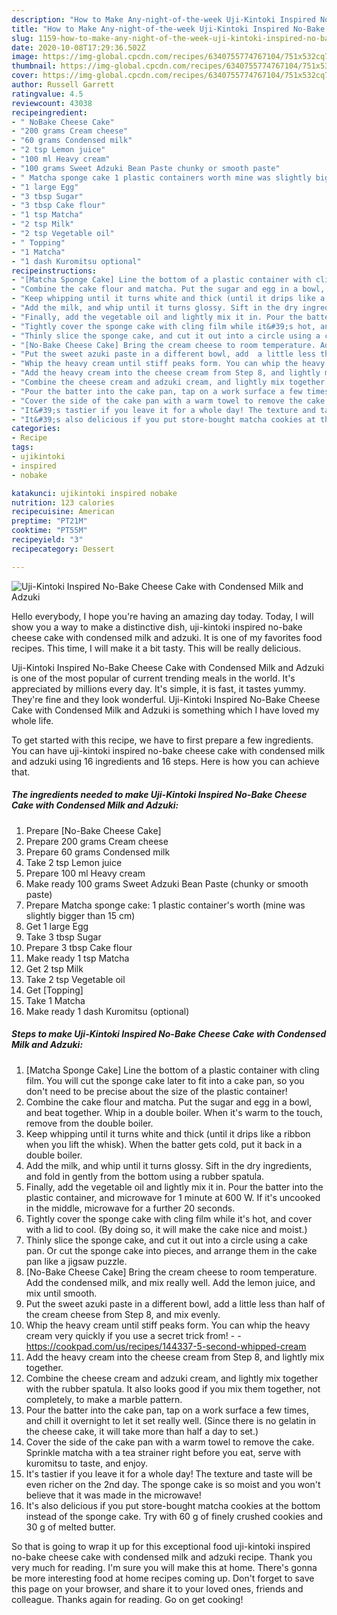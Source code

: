 ```yaml
---
description: "How to Make Any-night-of-the-week Uji-Kintoki Inspired No-Bake Cheese Cake with Condensed Milk and Adzuki"
title: "How to Make Any-night-of-the-week Uji-Kintoki Inspired No-Bake Cheese Cake with Condensed Milk and Adzuki"
slug: 1159-how-to-make-any-night-of-the-week-uji-kintoki-inspired-no-bake-cheese-cake-with-condensed-milk-and-adzuki
date: 2020-10-08T17:29:36.502Z
image: https://img-global.cpcdn.com/recipes/6340755774767104/751x532cq70/uji-kintoki-inspired-no-bake-cheese-cake-with-condensed-milk-and-adzuki-recipe-main-photo.jpg
thumbnail: https://img-global.cpcdn.com/recipes/6340755774767104/751x532cq70/uji-kintoki-inspired-no-bake-cheese-cake-with-condensed-milk-and-adzuki-recipe-main-photo.jpg
cover: https://img-global.cpcdn.com/recipes/6340755774767104/751x532cq70/uji-kintoki-inspired-no-bake-cheese-cake-with-condensed-milk-and-adzuki-recipe-main-photo.jpg
author: Russell Garrett
ratingvalue: 4.5
reviewcount: 43038
recipeingredient:
- " NoBake Cheese Cake"
- "200 grams Cream cheese"
- "60 grams Condensed milk"
- "2 tsp Lemon juice"
- "100 ml Heavy cream"
- "100 grams Sweet Adzuki Bean Paste chunky or smooth paste"
- " Matcha sponge cake 1 plastic containers worth mine was slightly bigger than 15 cm"
- "1 large Egg"
- "3 tbsp Sugar"
- "3 tbsp Cake flour"
- "1 tsp Matcha"
- "2 tsp Milk"
- "2 tsp Vegetable oil"
- " Topping"
- "1 Matcha"
- "1 dash Kuromitsu optional"
recipeinstructions:
- "[Matcha Sponge Cake] Line the bottom of a plastic container with cling film. You will cut the sponge cake later to fit into a cake pan, so you don&#39;t need to be precise about the size of the plastic container!"
- "Combine the cake flour and matcha. Put the sugar and egg in a bowl, and beat together. Whip in a double boiler. When it&#39;s warm to the touch, remove from the double boiler."
- "Keep whipping until it turns white and thick (until it drips like a ribbon when you lift the whisk). When the batter gets cold, put it back in a double  boiler."
- "Add the milk, and whip until it turns glossy. Sift in the dry ingredients, and fold in gently from the bottom using a rubber spatula."
- "Finally, add the vegetable oil and lightly mix it in. Pour the batter into the plastic container, and microwave for 1 minute at 600 W. If it&#39;s uncooked in the middle, microwave for a further 20 seconds."
- "Tightly cover the sponge cake with cling film while it&#39;s hot, and cover with a lid to cool. (By doing so, it will make the cake nice and moist.)"
- "Thinly slice the sponge cake, and cut it out into a circle using a cake pan. Or cut the sponge cake into pieces, and arrange them in the cake pan like a jigsaw puzzle."
- "[No-Bake Cheese Cake] Bring the cream cheese to room temperature. Add the condensed milk, and mix really well. Add the lemon juice, and mix until smooth."
- "Put the sweet azuki paste in a different bowl, add  a little less than half of the cream cheese from Step 8, and mix evenly."
- "Whip the heavy cream until stiff peaks form. You can whip the heavy cream very quickly if you use a secret trick from!  https://cookpad.com/us/recipes/144337-5-second-whipped-cream"
- "Add the heavy cream into the cheese cream from Step 8, and lightly mix together."
- "Combine the cheese cream and adzuki cream, and lightly mix together with the rubber spatula. It also looks good if you mix them together, not completely, to make a marble pattern."
- "Pour the batter into the cake pan, tap on a work surface a few times, and chill it overnight to let it set really well. (Since there is no gelatin in the cheese cake, it will take more than half a day to set.)"
- "Cover the side of the cake pan with a warm towel to remove the cake. Sprinkle matcha with a tea strainer right before you eat, serve with kuromitsu to taste, and enjoy."
- "It&#39;s tastier if you leave it for a whole day! The texture and taste will be even richer on the 2nd day. The sponge cake is so moist and you won&#39;t believe that it was made in the microwave!"
- "It&#39;s also delicious if you put store-bought matcha cookies at the bottom instead of the sponge cake. Try with 60 g of finely crushed cookies and 30 g of melted butter."
categories:
- Recipe
tags:
- ujikintoki
- inspired
- nobake

katakunci: ujikintoki inspired nobake 
nutrition: 123 calories
recipecuisine: American
preptime: "PT21M"
cooktime: "PT55M"
recipeyield: "3"
recipecategory: Dessert

---
```



![Uji-Kintoki Inspired No-Bake Cheese Cake with Condensed Milk and Adzuki](https://img-global.cpcdn.com/recipes/6340755774767104/751x532cq70/uji-kintoki-inspired-no-bake-cheese-cake-with-condensed-milk-and-adzuki-recipe-main-photo.jpg)

Hello everybody, I hope you're having an amazing day today. Today, I will show you a way to make a distinctive dish, uji-kintoki inspired no-bake cheese cake with condensed milk and adzuki. It is one of my favorites food recipes. This time, I will make it a bit tasty. This will be really delicious.



Uji-Kintoki Inspired No-Bake Cheese Cake with Condensed Milk and Adzuki is one of the most popular of current trending meals in the world. It's appreciated by millions every day. It's simple, it is fast, it tastes yummy. They're fine and they look wonderful. Uji-Kintoki Inspired No-Bake Cheese Cake with Condensed Milk and Adzuki is something which I have loved my whole life.


To get started with this recipe, we have to first prepare a few ingredients. You can have uji-kintoki inspired no-bake cheese cake with condensed milk and adzuki using 16 ingredients and 16 steps. Here is how you can achieve that.

<!--inarticleads1-->

##### The ingredients needed to make Uji-Kintoki Inspired No-Bake Cheese Cake with Condensed Milk and Adzuki:

1. Prepare  [No-Bake Cheese Cake]
1. Prepare 200 grams Cream cheese
1. Prepare 60 grams Condensed milk
1. Take 2 tsp Lemon juice
1. Prepare 100 ml Heavy cream
1. Make ready 100 grams Sweet Adzuki Bean Paste (chunky or smooth paste)
1. Prepare  Matcha sponge cake: 1 plastic container&#39;s worth (mine was slightly bigger than 15 cm)
1. Get 1 large Egg
1. Take 3 tbsp Sugar
1. Prepare 3 tbsp Cake flour
1. Make ready 1 tsp Matcha
1. Get 2 tsp Milk
1. Take 2 tsp Vegetable oil
1. Get  [Topping]
1. Take 1 Matcha
1. Make ready 1 dash Kuromitsu (optional)




<!--inarticleads2-->

##### Steps to make Uji-Kintoki Inspired No-Bake Cheese Cake with Condensed Milk and Adzuki:

1. [Matcha Sponge Cake] Line the bottom of a plastic container with cling film. You will cut the sponge cake later to fit into a cake pan, so you don&#39;t need to be precise about the size of the plastic container!
1. Combine the cake flour and matcha. Put the sugar and egg in a bowl, and beat together. Whip in a double boiler. When it&#39;s warm to the touch, remove from the double boiler.
1. Keep whipping until it turns white and thick (until it drips like a ribbon when you lift the whisk). When the batter gets cold, put it back in a double  boiler.
1. Add the milk, and whip until it turns glossy. Sift in the dry ingredients, and fold in gently from the bottom using a rubber spatula.
1. Finally, add the vegetable oil and lightly mix it in. Pour the batter into the plastic container, and microwave for 1 minute at 600 W. If it&#39;s uncooked in the middle, microwave for a further 20 seconds.
1. Tightly cover the sponge cake with cling film while it&#39;s hot, and cover with a lid to cool. (By doing so, it will make the cake nice and moist.)
1. Thinly slice the sponge cake, and cut it out into a circle using a cake pan. Or cut the sponge cake into pieces, and arrange them in the cake pan like a jigsaw puzzle.
1. [No-Bake Cheese Cake] Bring the cream cheese to room temperature. Add the condensed milk, and mix really well. Add the lemon juice, and mix until smooth.
1. Put the sweet azuki paste in a different bowl, add  a little less than half of the cream cheese from Step 8, and mix evenly.
1. Whip the heavy cream until stiff peaks form. You can whip the heavy cream very quickly if you use a secret trick from! -  - https://cookpad.com/us/recipes/144337-5-second-whipped-cream
1. Add the heavy cream into the cheese cream from Step 8, and lightly mix together.
1. Combine the cheese cream and adzuki cream, and lightly mix together with the rubber spatula. It also looks good if you mix them together, not completely, to make a marble pattern.
1. Pour the batter into the cake pan, tap on a work surface a few times, and chill it overnight to let it set really well. (Since there is no gelatin in the cheese cake, it will take more than half a day to set.)
1. Cover the side of the cake pan with a warm towel to remove the cake. Sprinkle matcha with a tea strainer right before you eat, serve with kuromitsu to taste, and enjoy.
1. It&#39;s tastier if you leave it for a whole day! The texture and taste will be even richer on the 2nd day. The sponge cake is so moist and you won&#39;t believe that it was made in the microwave!
1. It&#39;s also delicious if you put store-bought matcha cookies at the bottom instead of the sponge cake. Try with 60 g of finely crushed cookies and 30 g of melted butter.




So that is going to wrap it up for this exceptional food uji-kintoki inspired no-bake cheese cake with condensed milk and adzuki recipe. Thank you very much for reading. I'm sure you will make this at home. There's gonna be more interesting food at home recipes coming up. Don't forget to save this page on your browser, and share it to your loved ones, friends and colleague. Thanks again for reading. Go on get cooking!
